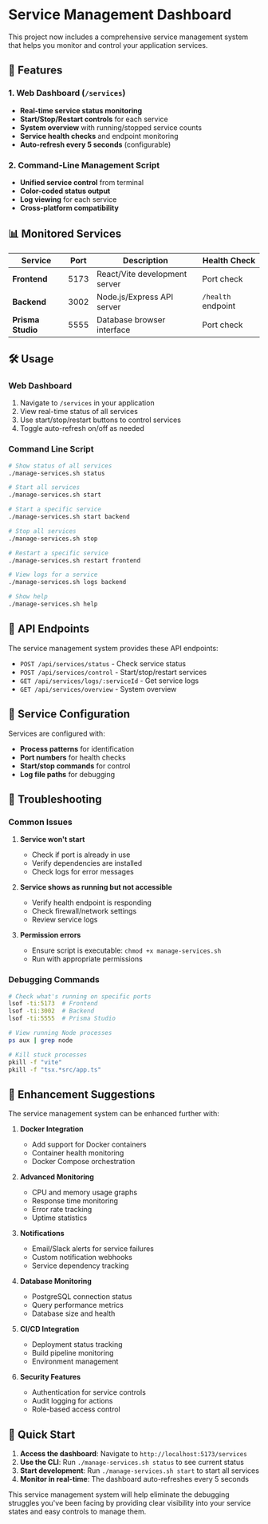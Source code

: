 # Service Management Dashboard

This project now includes a comprehensive service management system that helps you monitor and control your application services.

## 🚀 Features

### 1. Web Dashboard (`/services`)
- **Real-time service status monitoring**
- **Start/Stop/Restart controls** for each service
- **System overview** with running/stopped service counts
- **Service health checks** and endpoint monitoring
- **Auto-refresh every 5 seconds** (configurable)

### 2. Command-Line Management Script
- **Unified service control** from terminal
- **Color-coded status output**
- **Log viewing** for each service
- **Cross-platform compatibility**

## 📊 Monitored Services

| Service | Port | Description | Health Check |
|---------|------|-------------|--------------|
| **Frontend** | 5173 | React/Vite development server | Port check |
| **Backend** | 3002 | Node.js/Express API server | `/health` endpoint |
| **Prisma Studio** | 5555 | Database browser interface | Port check |

## 🛠️ Usage

### Web Dashboard
1. Navigate to `/services` in your application
2. View real-time status of all services
3. Use start/stop/restart buttons to control services
4. Toggle auto-refresh on/off as needed

### Command Line Script
```bash
# Show status of all services
./manage-services.sh status

# Start all services
./manage-services.sh start

# Start a specific service
./manage-services.sh start backend

# Stop all services
./manage-services.sh stop

# Restart a specific service
./manage-services.sh restart frontend

# View logs for a service
./manage-services.sh logs backend

# Show help
./manage-services.sh help
```

## 🔧 API Endpoints

The service management system provides these API endpoints:

- `POST /api/services/status` - Check service status
- `POST /api/services/control` - Start/stop/restart services
- `GET /api/services/logs/:serviceId` - Get service logs
- `GET /api/services/overview` - System overview

## 📝 Service Configuration

Services are configured with:
- **Process patterns** for identification
- **Port numbers** for health checks
- **Start/stop commands** for control
- **Log file paths** for debugging

## 🚨 Troubleshooting

### Common Issues

1. **Service won't start**
   - Check if port is already in use
   - Verify dependencies are installed
   - Check logs for error messages

2. **Service shows as running but not accessible**
   - Verify health endpoint is responding
   - Check firewall/network settings
   - Review service logs

3. **Permission errors**
   - Ensure script is executable: `chmod +x manage-services.sh`
   - Run with appropriate permissions

### Debugging Commands

```bash
# Check what's running on specific ports
lsof -ti:5173  # Frontend
lsof -ti:3002  # Backend
lsof -ti:5555  # Prisma Studio

# View running Node processes
ps aux | grep node

# Kill stuck processes
pkill -f "vite"
pkill -f "tsx.*src/app.ts"
```

## 🔄 Enhancement Suggestions

The service management system can be enhanced further with:

1. **Docker Integration**
   - Add support for Docker containers
   - Container health monitoring
   - Docker Compose orchestration

2. **Advanced Monitoring**
   - CPU and memory usage graphs
   - Response time monitoring
   - Error rate tracking
   - Uptime statistics

3. **Notifications**
   - Email/Slack alerts for service failures
   - Custom notification webhooks
   - Service dependency tracking

4. **Database Monitoring**
   - PostgreSQL connection status
   - Query performance metrics
   - Database size and health

5. **CI/CD Integration**
   - Deployment status tracking
   - Build pipeline monitoring
   - Environment management

6. **Security Features**
   - Authentication for service controls
   - Audit logging for actions
   - Role-based access control

## 🎯 Quick Start

1. **Access the dashboard**: Navigate to `http://localhost:5173/services`
2. **Use the CLI**: Run `./manage-services.sh status` to see current status
3. **Start development**: Run `./manage-services.sh start` to start all services
4. **Monitor in real-time**: The dashboard auto-refreshes every 5 seconds

This service management system will help eliminate the debugging struggles you've been facing by providing clear visibility into your service states and easy controls to manage them.